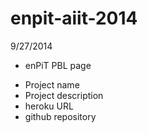 enpit-aiit-2014
===============
9/27/2014

* enPiT PBL page

- Project name
- Project description
- heroku URL
- github repository
